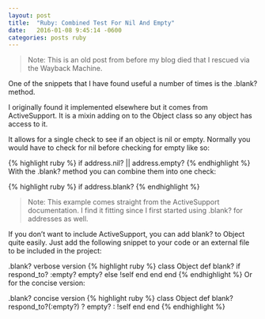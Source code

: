 ```yaml
---
layout: post
title:  "Ruby: Combined Test For Nil And Empty"
date:   2016-01-08 9:45:14 -0600
categories: posts ruby
---
```


> Note: This is an old post from before my blog died that I rescued via the Wayback Machine.

One of the snippets that I have found useful a number of times is the .blank? method.

I originally found it implemented elsewhere but it comes from ActiveSupport.
It is a mixin adding on to the Object class so any object has access to it.

It allows for a single check to see if an object is nil or empty.
Normally you would have to check for nil before checking for empty like so:

{% highlight ruby %}
if address.nil? || address.empty?
{% endhighlight %}
With the .blank? method you can combine them into one check:

{% highlight ruby %}
if address.blank?
{% endhighlight %}
> Note: This example comes straight from the ActiveSupport documentation. I find it fitting since I first started using .blank? for addresses as well.

If you don’t want to include ActiveSupport, you can add blank? to Object quite easily.
Just add the following snippet to your code or an external file to be included in the project:

.blank? verbose version
{% highlight ruby %}
class Object
   def blank?
      if respond_to? :empty?
         empty?
      else
         !self
      end
   end
end
{% endhighlight %}
Or for the concise version:

.blank? concise version
{% highlight ruby %}
class Object
   def blank?
     respond_to?(:empty?) ? empty? : !self
   end
end
{% endhighlight %}